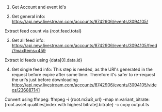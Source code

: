 1. Get Account and event id's


2. Get general info:
https://api.new.livestream.com/accounts/8742906/events/3094105/

Extract feed count via {root.feed.total}

3. Get all feed info:
https://api.new.livestream.com/accounts/8742906/events/3094105/feed/?maxItems=459

Extract id feeds using {data[0].data.id}

4. Get single feed info:
This step is needed, as the URl's generated in the request before expire after some time. Therefore it's safer to re-request the url's just before downloading
https://api.new.livestream.com/accounts/8742906/events/3094105/videos/236887141

Convert using ffmpeg:
ffmpeg -i {root.m3u8_url} -map m:variant_bitrate:{root.asset.qualities[index with highest bitrate].bitrate} -c copy output.ts
